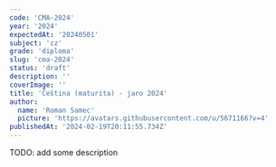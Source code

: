 ```yaml
---
code: 'CMA-2024'
year: '2024'
expectedAt: '20240501'
subject: 'cz'
grade: 'diploma'
slug: 'cma-2024'
status: 'draft'
description: ''
coverImage: ''
title: 'Čeština (maturita) - jaro 2024'
author:
  name: 'Roman Samec'
  picture: 'https://avatars.githubusercontent.com/u/5671166?v=4'
publishedAt: '2024-02-19T20:11:55.734Z'
---
```


TODO: add some description